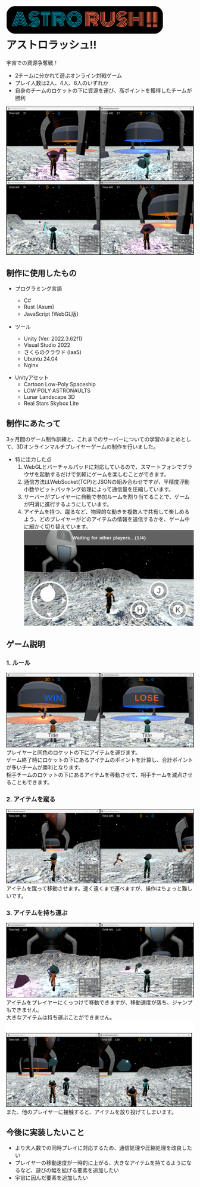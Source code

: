 # ![ゲーム概要画像](readme_img/logo.png)<br>アストロラッシュ!!
宇宙での資源争奪戦！
- 2チームに分かれて遊ぶオンライン対戦ゲーム
- プレイ人数は2人、4人、6人のいずれか
- 自身のチームのロケットの下に資源を運び、高ポイントを獲得したチームが勝利

![ゲーム概要画像](readme_img/multiplayers.png)
## 制作に使用したもの
- プログラミング言語
  - C#
  - Rust (Axum)
  - JavaScript (WebGL版)

- ツール
  - Unity (Ver. 2022.3.62f1)
  - Visual Studio 2022
  - さくらのクラウド (IaaS)
  - Ubuntu 24.04
  - Nginx

* Unityアセット
  - Cartoon Low-Poly Spaceship
  - LOW POLY ASTRONAULTS
  - Lunar Landscape 3D
  - Real Stars Skybox Lite

## 制作にあたって
3ヶ月間のゲーム制作訓練と、これまでのサーバーについての学習のまとめとして、3Dオンラインマルチプレイヤーゲームの制作を行いました。
- 特に注力した点
  1. WebGLとバーチャルパッドに対応しているので、スマートフォンでブラウザを起動するだけで気軽にゲームを楽しむことができます。
  2. 通信方法はWebSocket(TCP)とJSONの組み合わせですが、半精度浮動小数やビットパッキング処理によって通信量を圧縮しています。
  3. サーバーがプレイヤーに自動で参加ルームを割り当てることで、ゲームが円滑に進行するようにしています。
  4. アイテムを持つ、蹴るなど、物理的な動きを複数人で共有して楽しめるよう、どのプレイヤーがどのアイテムの情報を送信するかを、ゲーム中に細かく切り替えています。
![ゲーム概要画像](readme_img/mobile.jpeg)


## ゲーム説明
### 1. ルール
![企画画像2](readme_img/result.png)
プレイヤーと同色のロケットの下にアイテムを運びます。<br>
ゲーム終了時にロケットの下にあるアイテムのポイントを計算し、合計ポイントが多いチームが勝利となります。<br>
相手チームのロケットの下にあるアイテムを移動させて、相手チームを減点させることもできます。

### 2. アイテムを蹴る
![企画画像1](readme_img/kick.png)
アイテムを蹴って移動させます。速く遠くまで運べますが、操作はちょっと難しいです。

### 3. アイテムを持ち運ぶ
![企画画像2](readme_img/hold.png)
アイテムをプレイヤーにくっつけて移動できますが、移動速度が落ち、ジャンプもできません。<br>
大きなアイテムは持ち運ぶことができません。
![企画画像2](readme_img/throw.png)
また、他のプレイヤーに接触すると、アイテムを放り投げてしまいます。

## 今後に実装したいこと
- より大人数での同時プレイに対応するため、通信処理や圧縮処理を改良したい
- プレイヤーの移動速度が一時的に上がる、大きなアイテムを持てるようになるなど、遊びの幅を拡げる要素を追加したい
- 宇宙に因んだ要素を追加したい
